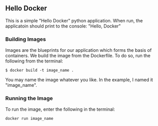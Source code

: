 ## Hello Docker 

This is a simple "Hello Docker" python application. When run, the applicatoin should print to the console: "Hello, Docker"

### Building Images

Images are the blueprints for our application which forms the basis of containers. We build the image from the Dockerfile. To do so, run the following from the terminal:

`$ docker build -t image_name .`

You may name the image whatever you like. In the example, I named it "image_name".

### Running the Image

To run the image, enter the following in the terminal:

`docker run image_name`
